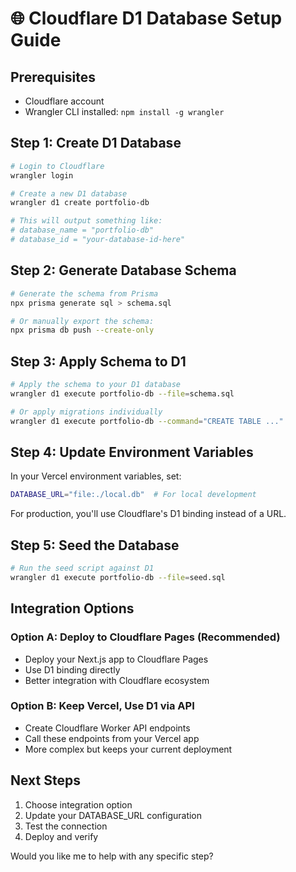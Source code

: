 # 🌐 Cloudflare D1 Database Setup Guide

## Prerequisites

- Cloudflare account
- Wrangler CLI installed: `npm install -g wrangler`

## Step 1: Create D1 Database

```bash
# Login to Cloudflare
wrangler login

# Create a new D1 database
wrangler d1 create portfolio-db

# This will output something like:
# database_name = "portfolio-db"
# database_id = "your-database-id-here"
```

## Step 2: Generate Database Schema

```bash
# Generate the schema from Prisma
npx prisma generate sql > schema.sql

# Or manually export the schema:
npx prisma db push --create-only
```

## Step 3: Apply Schema to D1

```bash
# Apply the schema to your D1 database
wrangler d1 execute portfolio-db --file=schema.sql

# Or apply migrations individually
wrangler d1 execute portfolio-db --command="CREATE TABLE ..."
```

## Step 4: Update Environment Variables

In your Vercel environment variables, set:

```bash
DATABASE_URL="file:./local.db"  # For local development
```

For production, you'll use Cloudflare's D1 binding instead of a URL.

## Step 5: Seed the Database

```bash
# Run the seed script against D1
wrangler d1 execute portfolio-db --file=seed.sql
```

## Integration Options

### Option A: Deploy to Cloudflare Pages (Recommended)

- Deploy your Next.js app to Cloudflare Pages
- Use D1 binding directly
- Better integration with Cloudflare ecosystem

### Option B: Keep Vercel, Use D1 via API

- Create Cloudflare Worker API endpoints
- Call these endpoints from your Vercel app
- More complex but keeps your current deployment

## Next Steps

1. Choose integration option
2. Update your DATABASE_URL configuration
3. Test the connection
4. Deploy and verify

Would you like me to help with any specific step?
